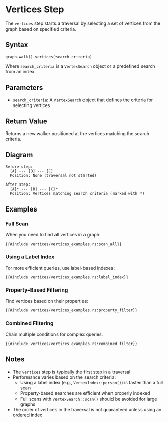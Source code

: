 # Vertices Step

The `vertices` step starts a traversal by selecting a set of vertices from the graph based on specified criteria.

## Syntax

```rust,noplayground
graph.walk().vertices(search_criteria)
```

Where `search_criteria` is a `VertexSearch` object or a predefined search from an index.

## Parameters

- `search_criteria`: A `VertexSearch` object that defines the criteria for selecting vertices

## Return Value

Returns a new walker positioned at the vertices matching the search criteria.

## Diagram

```bob
Before step:
  [A] --- [B] --- [C]
  Position: None (traversal not started)

After step:
  [A]* --- [B] --- [C]*
  Position: Vertices matching search criteria (marked with *)
```

## Examples

### Full Scan

When you need to find all vertices in a graph:

```rust,noplayground
{{#include vertices/vertices_examples.rs:scan_all}}
```

### Using a Label Index

For more efficient queries, use label-based indexes:

```rust,noplayground
{{#include vertices/vertices_examples.rs:label_index}}
```

### Property-Based Filtering

Find vertices based on their properties:

```rust,noplayground
{{#include vertices/vertices_examples.rs:property_filter}}
```

### Combined Filtering

Chain multiple conditions for complex queries:

```rust,noplayground
{{#include vertices/vertices_examples.rs:combined_filter}}
```

## Notes

- The `vertices` step is typically the first step in a traversal
- Performance varies based on the search criteria:
    - Using a label index (e.g., `VertexIndex::person()`) is faster than a full scan
    - Property-based searches are efficient when properly indexed
    - Full scans with `VertexSearch::scan()` should be avoided for large graphs
- The order of vertices in the traversal is not guaranteed unless using an ordered index